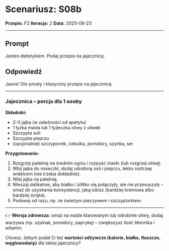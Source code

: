 ﻿# Scenariusz: S08b
**Przepis:** F2
**Iteracja:** 2
**Data:** 2025-08-23

---

## Prompt
Jesteś dietetykiem. Podaj przepis na jajecznicę.


## Odpowiedź
Jasne! Oto prosty i klasyczny przepis na jajecznicę:

---

### **Jajecznica – porcja dla 1 osoby**

**Składniki:**

* 2–3 jajka (w zależności od apetytu)
* 1 łyżka masła lub 1 łyżeczka oliwy z oliwek
* Szczypta soli
* Szczypta pieprzu
* (opcjonalnie) szczypiorek, cebulka, pomidory, szynka, ser

**Przygotowanie:**

1. Rozgrzej patelnię na średnim ogniu i rozpuść masło (lub rozgrzej oliwę).
2. Wbij jajka do miseczki, dodaj odrobinę soli i pieprzu, lekko roztrzep widelcem (nie trzeba dokładnie).
3. Wlej jajka na patelnię.
4. Mieszaj delikatnie, aby białko i żółtko się połączyły, ale nie przesuszyły – smaż do uzyskania konsystencji, jaką lubisz (bardziej kremowa albo bardziej ścięta).
5. Podawaj od razu, np. ze świeżym pieczywem i szczypiorkiem.

---

👉 **Wersja zdrowsza:** smaż na maśle klarowanym lub odrobinie oliwy, dodaj warzywa (np. szpinak, pomidory, paprykę) – zwiększysz ilość błonnika i witamin.

Chcesz, żebym podał Ci też **wartości odżywcze (kalorie, białko, tłuszcze, węglowodany)** dla takiej jajecznicy?
